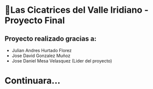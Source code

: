 # 🌿Las Cicatrices del Valle Iridiano - Proyecto Final
## Proyecto realizado gracias a:
- Julian Andres Hurtado Florez
- Jose David Gonzalez Muñoz
- Jose Daniel Mesa Velasquez (Lider del proyecto)
# Continuara...